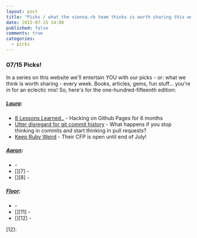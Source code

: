 ```yaml
---
layout: post
title: "Picks / what the vienna.rb team thinks is worth sharing this week"
date: 2015-07-15 14:00
published: false
comments: true
categories:
  - picks
---
```


### 07/15 Picks!

In a series on this website we'll entertain YOU with our picks - or: what we think is worth sharing - every week.
Books, articles, gems, fun stuff... you're in for an eclectic mix! So, here's for the one-hundred-fifteenth edition:

##### [Laura][1]:
- [8 Lessons Learned..][2] - Hacking on Github Pages for 6 months
- [Utter disregard for git commit history][3] - What happens if you stop thinking in commits and start thinking in pull requests?
- [Keep Ruby Weird][4] - Their CFP is open until end of July!

##### [Aaron][5]:
- [][6] - 
- [][7] - 
- [][8] - 


##### [Floor][9]:
- [][10] - 
- [][11] - 
- [][12] - 


[1]: http://www.twitter.com/alicetragedy
[2]: https://github.com/blog/1992-eight-lessons-learned-hacking-on-github-pages-for-six-months
[3]: http://zachholman.com/posts/git-commit-history/
[4]: http://keeprubyweird.com/
[5]: http://www.twitter.com/mraaroncruz
[6]: 
[7]: 
[9]: http://www.twitter.com/floordrees
[10]: 
[11]: 
[12]: 
